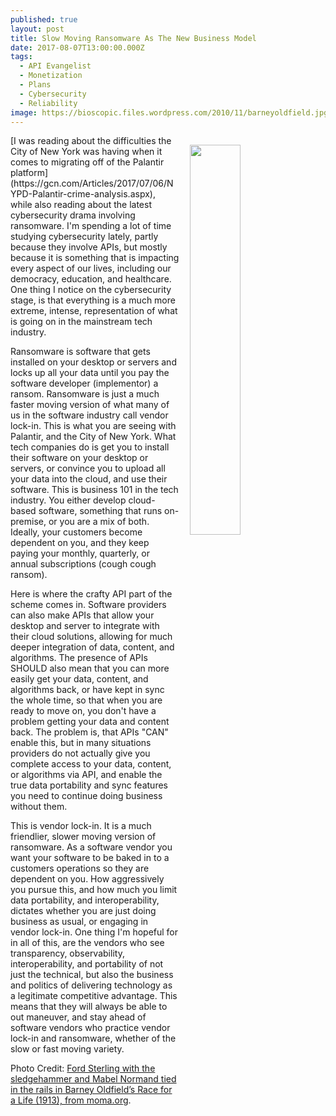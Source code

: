 ```yaml
---
published: true
layout: post
title: Slow Moving Ransomware As The New Business Model
date: 2017-08-07T13:00:00.000Z
tags:
  - API Evangelist
  - Monetization
  - Plans
  - Cybersecurity
  - Reliability
image: https://bioscopic.files.wordpress.com/2010/11/barneyoldfield.jpg
---
```

<p><a href="https://thebioscope.net/2010/11/23/tied-to-the-tracks/"><img src="https://bioscopic.files.wordpress.com/2010/11/barneyoldfield.jpg" align="right" width="40%" style="padding: 15px;" /></a></p>
[I was reading about the difficulties the City of New York was having when it comes to migrating off of the Palantir platform](https://gcn.com/Articles/2017/07/06/NYPD-Palantir-crime-analysis.aspx), while also reading about the latest cybersecurity drama involving ransomware. I'm spending a lot of time studying cybersecurity lately, partly because they involve APIs, but mostly because it is something that is impacting every aspect of our lives, including our democracy, education, and healthcare. One thing I notice on the cybersecurity stage, is that everything is a much more extreme, intense, representation of what is going on in the mainstream tech industry.

Ransomware is software that gets installed on your desktop or servers and locks up all your data until you pay the software developer (implementor) a ransom. Ransomware is just a much faster moving version of what many of us in the software industry call vendor lock-in. This is what you are seeing with Palantir, and the City of New York. What tech companies do is get you to install their software on your desktop or servers, or convince you to upload all your data into the cloud, and use their software. This is business 101 in the tech industry. You either develop cloud-based software, something that runs on-premise, or you are a mix of both. Ideally, your customers become dependent on you, and they keep paying your monthly, quarterly, or annual subscriptions (cough cough ransom).

Here is where the crafty API part of the scheme comes in. Software providers can also make APIs that allow your desktop and server to integrate with their cloud solutions, allowing for much deeper integration of data, content, and algorithms. The presence of APIs SHOULD also mean that you can more easily get your data, content, and algorithms back, or have kept in sync the whole time, so that when you are ready to move on, you don't have a problem getting your data and content back. The problem is, that APIs "CAN" enable this, but in many situations providers do not actually give you complete access to your data, content, or algorithms via API, and enable the true data portability and sync features you need to continue doing business without them.

This is vendor lock-in. It is a much friendlier, slower moving version of ransomware. As a software vendor you want your software to be baked in to a customers operations so they are dependent on you. How aggressively you pursue this, and how much you limit data portability, and interoperability, dictates whether you are just doing business as usual, or engaging in vendor lock-in. One thing I'm hopeful for in all of this, are the vendors who see transparency, observability, interoperability, and portability of not just the technical, but also the business and politics of delivering technology as a legitimate competitive advantage. This means that they will always be able to out maneuver, and stay ahead of software vendors who practice vendor lock-in and ransomware, whether of the slow or fast moving variety.

Photo Credit: [Ford Sterling with the sledgehammer and Mabel Normand tied in the rails in Barney Oldfield’s Race for a Life (1913), from moma.org](https://thebioscope.net/2010/11/23/tied-to-the-tracks/).

